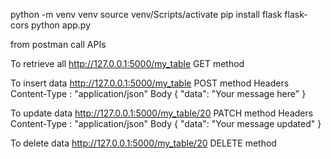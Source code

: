 python -m venv venv
source venv/Scripts/activate
pip install flask flask-cors
python app.py

from postman call APIs

To retrieve all
http://127.0.0.1:5000/my_table
GET method

To insert data
http://127.0.0.1:5000/my_table
POST method
Headers
Content-Type : "application/json"
Body
{
"data": "Your message here"
}

To update data
http://127.0.0.1:5000/my_table/20
PATCH method
Headers
Content-Type : "application/json"
Body
{
"data": "Your message updated"
}

To delete data
http://127.0.0.1:5000/my_table/20
DELETE method
